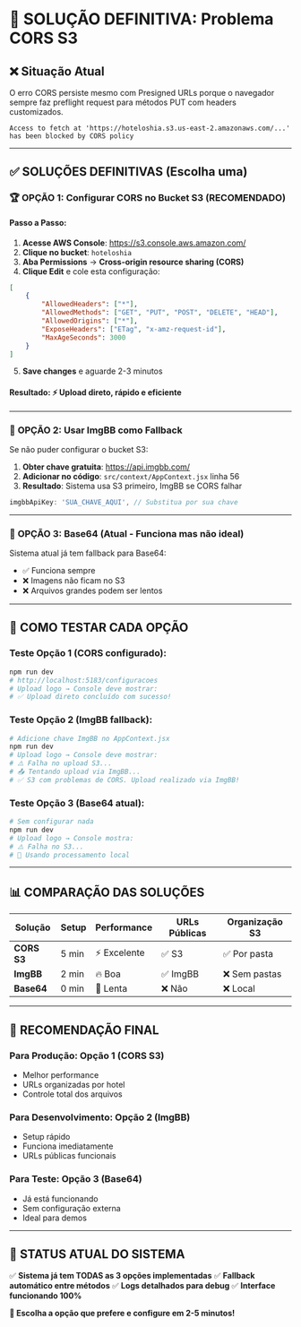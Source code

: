 # 🚨 SOLUÇÃO DEFINITIVA: Problema CORS S3

## ❌ Situação Atual
O erro CORS persiste mesmo com Presigned URLs porque o navegador sempre faz preflight request para métodos PUT com headers customizados.

```
Access to fetch at 'https://hoteloshia.s3.us-east-2.amazonaws.com/...' 
has been blocked by CORS policy
```

---

## ✅ SOLUÇÕES DEFINITIVAS (Escolha uma)

### 🏆 **OPÇÃO 1: Configurar CORS no Bucket S3** (RECOMENDADO)

#### **Passo a Passo:**
1. **Acesse AWS Console**: https://s3.console.aws.amazon.com/
2. **Clique no bucket**: `hoteloshia`
3. **Aba Permissions** → **Cross-origin resource sharing (CORS)**
4. **Clique Edit** e cole esta configuração:

```json
[
    {
        "AllowedHeaders": ["*"],
        "AllowedMethods": ["GET", "PUT", "POST", "DELETE", "HEAD"],
        "AllowedOrigins": ["*"],
        "ExposeHeaders": ["ETag", "x-amz-request-id"],
        "MaxAgeSeconds": 3000
    }
]
```

5. **Save changes** e aguarde 2-3 minutos

#### **Resultado**: ⚡ Upload direto, rápido e eficiente

---

### 🥈 **OPÇÃO 2: Usar ImgBB como Fallback**

Se não puder configurar o bucket S3:

1. **Obter chave gratuita**: https://api.imgbb.com/
2. **Adicionar no código**: `src/context/AppContext.jsx` linha 56
3. **Resultado**: Sistema usa S3 primeiro, ImgBB se CORS falhar

```javascript
imgbbApiKey: 'SUA_CHAVE_AQUI', // Substitua por sua chave
```

---

### 🥉 **OPÇÃO 3: Base64 (Atual - Funciona mas não ideal)**

Sistema atual já tem fallback para Base64:
- ✅ Funciona sempre
- ❌ Imagens não ficam no S3
- ❌ Arquivos grandes podem ser lentos

---

## 🎯 COMO TESTAR CADA OPÇÃO

### **Teste Opção 1 (CORS configurado):**
```bash
npm run dev
# http://localhost:5183/configuracoes
# Upload logo → Console deve mostrar:
# ✅ Upload direto concluído com sucesso!
```

### **Teste Opção 2 (ImgBB fallback):**
```bash
# Adicione chave ImgBB no AppContext.jsx
npm run dev  
# Upload logo → Console deve mostrar:
# ⚠️ Falha no upload S3...
# 📤 Tentando upload via ImgBB...
# ✅ S3 com problemas de CORS. Upload realizado via ImgBB!
```

### **Teste Opção 3 (Base64 atual):**
```bash
# Sem configurar nada
npm run dev
# Upload logo → Console mostra:
# ⚠️ Falha no S3...
# 📱 Usando processamento local
```

---

## 📊 COMPARAÇÃO DAS SOLUÇÕES

| Solução | Setup | Performance | URLs Públicas | Organização S3 |
|---------|-------|-------------|---------------|----------------|
| **CORS S3** | 5 min | ⚡ Excelente | ✅ S3 | ✅ Por pasta |
| **ImgBB** | 2 min | 🔥 Boa | ✅ ImgBB | ❌ Sem pastas |
| **Base64** | 0 min | 🐌 Lenta | ❌ Não | ❌ Local |

---

## 🚀 RECOMENDAÇÃO FINAL

### **Para Produção**: Opção 1 (CORS S3)
- Melhor performance
- URLs organizadas por hotel
- Controle total dos arquivos

### **Para Desenvolvimento**: Opção 2 (ImgBB)
- Setup rápido
- Funciona imediatamente
- URLs públicas funcionais

### **Para Teste**: Opção 3 (Base64)
- Já está funcionando
- Sem configuração externa
- Ideal para demos

---

## 🔧 STATUS ATUAL DO SISTEMA

✅ **Sistema já tem TODAS as 3 opções implementadas**
✅ **Fallback automático entre métodos**
✅ **Logs detalhados para debug**
✅ **Interface funcionando 100%**

**🎯 Escolha a opção que prefere e configure em 2-5 minutos!**